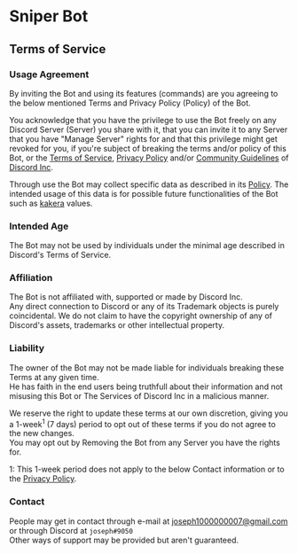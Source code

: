 <!---

Originally from https://github.com/purrbot-site/Docs/blob/master/docs/legal/bot.md

--->

# Sniper Bot

## Terms of Service

### Usage Agreement
By inviting the Bot and using its features (commands) are you agreeing to the below mentioned Terms and Privacy Policy (Policy) of the Bot.

You acknowledge that you have the privilege to use the Bot freely on any Discord Server (Server) you share with it, that you can invite it to any Server that you have "Manage Server" rights for and that this privilege might get revoked for you, if you're subject of breaking the terms and/or policy of this Bot, or the [Terms of Service](https://discord.com/terms), [Privacy Policy](https://discord.com/privacy) and/or [Community Guidelines](https://discord.com/guidelines) of [Discord Inc](https://discord.com/).

Through use the Bot may collect specific data as described in its [Policy](https://github.com/kamiakhs/kamiak.org/blob/main/sniperbot/privacy-policy.md).
The intended usage of this data is for possible future functionalities of the Bot such as [kakera](https://mudae.fandom.com/wiki/Kakera) values.

### Intended Age
The Bot may not be used by individuals under the minimal age described in Discord's Terms of Service.

### Affiliation
The Bot is not affiliated with, supported or made by Discord Inc.\
Any direct connection to Discord or any of its Trademark objects is purely coincidental. We do not claim to have the copyright ownership of any of Discord's assets, trademarks or other intellectual property.

### Liability
The owner of the Bot may not be made liable for individuals breaking these Terms at any given time.\
He has faith in the end users being truthfull about their information and not misusing this Bot or The Services of Discord Inc in a malicious manner.

We reserve the right to update these terms at our own discretion, giving you a 1-week<sup>1</sup> (7 days) period to opt out of these terms if you do not agree to the new changes.\
You may opt out by Removing the Bot from any Server you have the rights for.

1: This 1-week period does not apply to the below Contact information or to the [Privacy Policy](https://github.com/kamiakhs/kamiak.org/blob/main/sniperbot/privacy-policy.md).

### Contact
People may get in contact through e-mail at [joseph1000000007@gmail.com](mailto:joseph1000000007@gmail.com) or through Discord at `joseph#9050`\
Other ways of support may be provided but aren't guaranteed.
